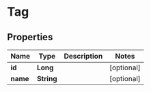 

# Tag


## Properties

| Name | Type | Description | Notes |
|------------ | ------------- | ------------- | -------------|
|**id** | **Long** |  |  [optional] |
|**name** | **String** |  |  [optional] |


